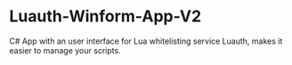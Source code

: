 # Luauth-Winform-App-V2
C# App with an user interface for Lua whitelisting service Luauth, makes it easier to manage your scripts.
